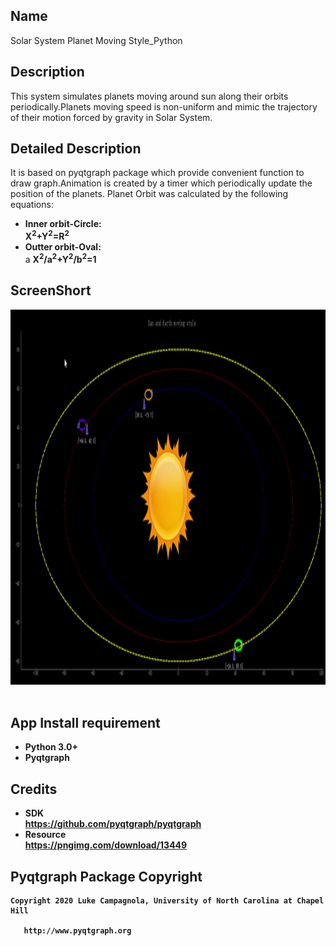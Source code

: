 ## Name
 Solar System Planet Moving Style_Python
## Description
This system simulates planets moving around sun along their orbits periodically.Planets moving speed is non-uniform and mimic the trajectory of their motion 
forced by gravity in Solar System.
## Detailed Description
It is based on pyqtgraph package which provide convenient function to draw graph.Animation is created by a timer which periodically update the position of the planets.
Planet Orbit was calculated by the following equations:<br/>
* <b>Inner orbit-Circle:</b><br>
<b>X<sup>2</sup>+Y<sup>2</sup>=R<sup>2</sup></b>
* <b>Outter orbit-Oval:</b><br>a
<b>X<sup>2</sup>/a<sup>2</sup>+Y<sup>2</sup>/b<sup>2</sup>=1
## ScreenShort
<img src="https://github.com/JianqinWang01/SunAndEarthMoving_Python/blob/master/python_solar.gif" data-canonical-src="https://github.com/JianqinWang01/SunAndEarthMoving_Python/blob/master/python_solar.gif" width="900" height="600" />&nbsp;
## App Install requirement
* Python 3.0+
* Pyqtgraph
## Credits
* SDK<br/>
  https://github.com/pyqtgraph/pyqtgraph<br/>
* Resource<br/>
  https://pngimg.com/download/13449
## Pyqtgraph Package Copyright
```
Copyright 2020 Luke Campagnola, University of North Carolina at Chapel Hill

   http://www.pyqtgraph.org
   
```
